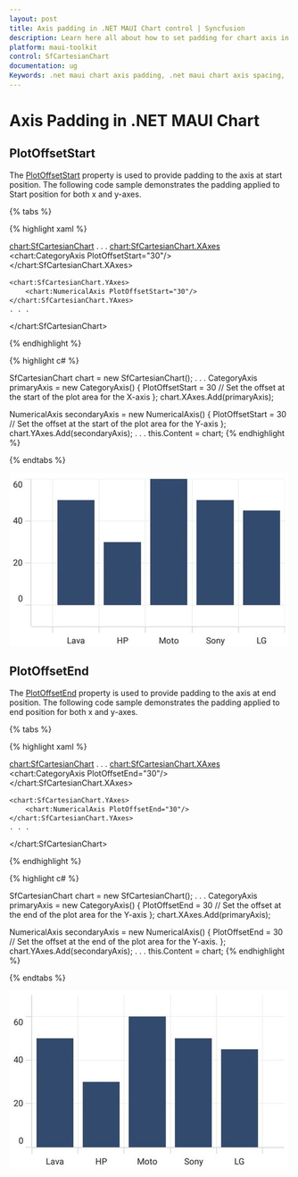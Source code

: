 ```yaml
---
layout: post
title: Axis padding in .NET MAUI Chart control | Syncfusion
description: Learn here all about how to set padding for chart axis in Syncfusion .NET MAUI Chart (SfCartesianChart) control.
platform: maui-toolkit
control: SfCartesianChart
documentation: ug
Keywords: .net maui chart axis padding, .net maui chart axis spacing, .net maui chart axis padding guide, syncfusion maui chart axis padding, cartesian chart axis padding maui, .net maui chart axis margin, customize axis padding .net maui chart.
---
```


# Axis Padding in .NET MAUI Chart

## PlotOffsetStart

The [PlotOffsetStart](https://help.syncfusion.com/cr/maui-toolkit/Syncfusion.Maui.Toolkit.Charts.ChartAxis.html#Syncfusion_Maui_Toolkit_Charts_ChartAxis_PlotOffsetStart) property is used to provide padding to the axis at start position. The following code sample demonstrates the padding applied to Start position for both x and y-axes.

{% tabs %}

{% highlight xaml %}

<chart:SfCartesianChart>
    . . .
    <chart:SfCartesianChart.XAxes>
        <chart:CategoryAxis PlotOffsetStart="30"/>
    </chart:SfCartesianChart.XAxes>

    <chart:SfCartesianChart.YAxes>
        <chart:NumericalAxis PlotOffsetStart="30"/>
    </chart:SfCartesianChart.YAxes>
    . . .
</chart:SfCartesianChart>

{% endhighlight %}

{% highlight c# %}

SfCartesianChart chart = new SfCartesianChart();
. . .
CategoryAxis primaryAxis = new CategoryAxis()
{
    PlotOffsetStart = 30 // Set the offset at the start of the plot area for the X-axis
};
chart.XAxes.Add(primaryAxis);

NumericalAxis secondaryAxis = new NumericalAxis()
{
    PlotOffsetStart = 30  // Set the offset at the start of the plot area for the Y-axis
};
chart.YAxes.Add(secondaryAxis);
. . .
this.Content = chart;
{% endhighlight %}

{% endtabs %}

![PlotOffsetStart support in MAUI Chart](Axis_images/maui_chart_axis_plot-offset-start.jpg)

## PlotOffsetEnd

The [PlotOffsetEnd](https://help.syncfusion.com/cr/maui-toolkit/Syncfusion.Maui.Toolkit.Charts.ChartAxis.html#Syncfusion_Maui_Toolkit_Charts_ChartAxis_PlotOffsetEnd) property is used to provide padding to the axis at end position. The following code sample demonstrates the padding applied to end position for both x and y-axes.

{% tabs %}

{% highlight xaml %}

<chart:SfCartesianChart>
    . . .
    <chart:SfCartesianChart.XAxes>
        <chart:CategoryAxis PlotOffsetEnd="30"/>
    </chart:SfCartesianChart.XAxes>

    <chart:SfCartesianChart.YAxes>
        <chart:NumericalAxis PlotOffsetEnd="30"/>
    </chart:SfCartesianChart.YAxes>
    . . .
</chart:SfCartesianChart>

{% endhighlight %}

{% highlight c# %}

SfCartesianChart chart = new SfCartesianChart();
. . .
CategoryAxis primaryAxis = new CategoryAxis()
{
    PlotOffsetEnd = 30 // Set the offset at the end of the plot area for the Y-axis
};
chart.XAxes.Add(primaryAxis);

NumericalAxis secondaryAxis = new NumericalAxis()
{
    PlotOffsetEnd = 30 // Set the offset at the end of the plot area for the Y-axis.
};
chart.YAxes.Add(secondaryAxis);
. . .
this.Content = chart;
{% endhighlight %}

{% endtabs %}

![PlotOffsetEnd support in MAUI Chart](Axis_images/maui_chart_axis_plot-offset-end.jpg)